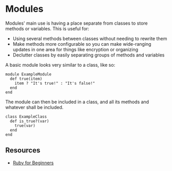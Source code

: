 # Modules

Modules' main use is having a place separate from classes to store methods or variables. This is useful for:

* Using several methods between classes without needing to rewrite them
* Make methods more configurable so you can make wide-ranging updates in one area for things like encryption or organizing
* Declutter classes by easily separating groups of methods and variables

A basic module looks very similar to a class, like so:

```
module ExampleModule
  def true(item)
    item ? "It's true!" : "It's false!"
  end
end
```

The module can then be included in a class, and all its methods and whatever shall be included.

```
class ExampleClass
  def is_true?(var)
    true(var)
  end
end
```

## Resources

* [Ruby for Beginners](http://ruby-for-beginners.rubymonstas.org/advanced/modules.html)
